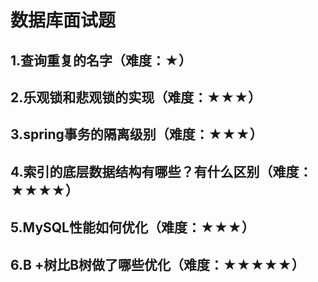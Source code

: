 # 数据库面试题

## 1.查询重复的名字（难度：★）

## 2.乐观锁和悲观锁的实现（难度：★★★）

## 3.spring事务的隔离级别（难度：★★★）

## 4.索引的底层数据结构有哪些？有什么区别（难度：★★★★）

## 5.MySQL性能如何优化（难度：★★★）

## 6.B +树比B树做了哪些优化（难度：★★★★★）